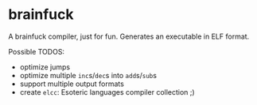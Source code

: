 # brainfuck
A brainfuck compiler, just for fun. Generates an executable in ELF format.

Possible TODOS:
- optimize jumps
- optimize multiple `inc`s/`dec`s into `add`s/`sub`s
- support multiple output formats
- create `elcc`: Esoteric languages compiler collection ;)

